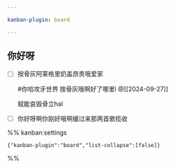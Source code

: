 ```yaml
---

kanban-plugin: board

---
```


## 你好呀

- [ ] 按骨灰阿莱格里奶盖昂贵哦爱家
	
	
	
	
	#你哈攻牙世界
	按骨灰哦啊好了哪里l
	@[[2024-09-27]]
	
	
	赋能哀毁骨立hal
- [ ] 你好呀啊你刚好哦啊缓过来那两首歌揽收




%% kanban:settings
```
{"kanban-plugin":"board","list-collapse":[false]}
```
%%